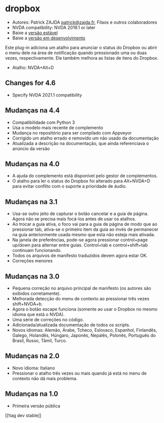 # dropbox #

* Autores: Patrick ZAJDA <patrick@zajda.fr>, Filaos e outros colaboradores
* NVDA compatibility: NVDA 2019.1 or later
* Baixe a [versão estável][1]
* Baixe a [versão em desenvolvimento][2]

Este plug-in adiciona um atalho para anunciar o status do Dropbox ou abrir o
menu dele na área de notificação quando pressionado uma ou duas vezes,
respectivamente. Ele também melhora as listas de itens do Dropbox.

* Atalho: NVDA+Alt+D


## Changes for 4.6 ##

* Specify NVDA 2021.1 compatibility

## Mudanças na 4.4 ##

* Compatibilidade com Python 3
* Usa o modelo mais recente de complemento
* Mudança no repositório para ser compilado com Appveyor
* Corrigido um atalho errado e removido um não usado da documentação
* Atualizada a descrição na documentação, que ainda referenciava o anúncio
  da versão

## Mudanças na 4.0 ##

* A ajuda do complemento está disponível pelo gestor de complementos.
* O atalho para ler o status do Dropbox foi alterado para Alt+NVDA+D para
  evitar conflito com o suporte a prioridade de áudio.

## Mudanças na 3.1 ##

* Usa-se outro jeito de capturar o botão cancelar e a guia de página. Agora
  não se precisa mais focá-los antes de usar os atalhos.
* Ao trocar a guia ativa, o foco vai para a guia de página de modo que ao
  pressionar tab, ativa-se o primeiro item da guia ao invés de permanecer na
  guia anteriormente usada mesmo que esta não esteja mais ativada.
* Na janela de preferências, pode-se agora pressionar control+page up/down
  para alternar entre guias. Control+tab e control+shift+tab continuam
  funcionando.
* Todos os arquivos de manifesto traduzidos devem agora estar OK.
* Correções menores

## Mudanças na 3.0 ##

* Pequena correção no arquivo principal de manifesto (os autores são
  exibidos corretamente).
* Melhorada detecção do menu de contexto ao pressionar três vezes
  shift+NVDA+b.
* Agora o botão escape funciona (somente ao usar o Dropbox no mesmo idioma
  que está o NVDA).
* Uma série de correções no código.
* Adicionada/atualizada documentação de todos os scripts.
* Novos idiomas: Alemão, Árabe, Tcheco, Eslovaco, Espanhol, Finlandês,
  Galego, Holandês, Húngaro, Japonês, Nepalês, Polonês, Português do Brasil,
  Russo, Tâmil, Turco.

## Mudanças na 2.0 ##

* Novo idioma: Italiano
* Pressionar o atalho três vezes ou mais quando já está no menu de contexto
  não dá mais problema.

## Mudanças na 1.0 ##

* Primeira versão pública

[[!tag dev stable]]

[1]: https://addons.nvda-project.org/files/get.php?file=dx

[2]: https://addons.nvda-project.org/files/get.php?file=dx-dev
